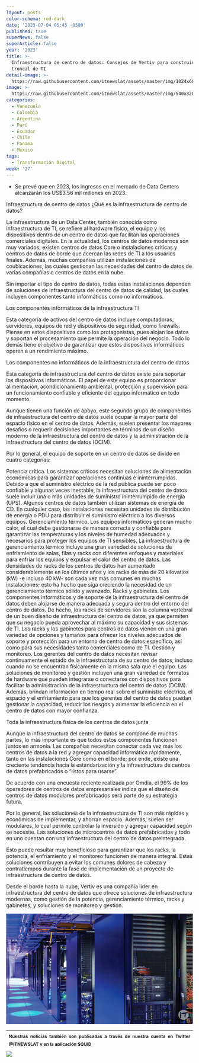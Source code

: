 ```yaml
---
layout: posts
color-schema: red-dark
date: '2023-07-04 05:45 -0500'
published: true
superNews: false
superArticle: false
year: '2023'
title: >-
  Infraestructura de centro de datos: Consejos de Vertiv para construir su red
  troncal de TI
detail-image: >-
  https://raw.githubusercontent.com/itnewslat/assets/master/img/1024x680/datacenter-on-g.jpg
image: >-
  https://raw.githubusercontent.com/itnewslat/assets/master/img/540x320/datacenter-on-p.jpg
categories:
  - Venezuela
  - Colombia
  - Argentina
  - Perú
  - Ecuador
  - Chile
  - Panama
  - Mexico
tags:
  - Transformación Digital
week: '27'
---
```

- Se prevé que en 2023, los ingresos en el mercado de Data Centers alcanzarán los US$3.56 mil millones en 2023.

Infraestructura de centro de datos ¿Qué es la infraestructura de centro de datos?

La infraestructura de un Data Center, también conocida como infraestructura de TI, se refiere al hardware físico, el equipo y los dispositivos dentro de un centro de datos que facilitan las operaciones comerciales digitales. En la actualidad, los centros de datos modernos son muy variados; existen centros de datos Core o instalaciones críticas y centros de datos de borde que acercan las redes de TI a los usuarios finales. Además, muchas compañías utilizan instalaciones de coubicaciones, las cuales gestionan las necesidades del centro de datos de varias compañías o centros de datos en la nube.

Sin importar el tipo de centro de datos, todas estas instalaciones dependen de soluciones de infraestructura del centro de datos de calidad, las cuales incluyen componentes tanto informáticos como no informáticos.

Los componentes informáticos de la infraestructura TI

Esta categoría de activos del centro de datos incluye computadoras, servidores, equipos de red y dispositivos de seguridad, como firewalls. Piense en estos dispositivos como los protagonistas, pues alojan los datos y soportan el procesamiento que permite la operación del negocio. Todo lo demás tiene el objetivo de garantizar que estos dispositivos informáticos operen a un rendimiento máximo.

Los componentes no informáticos de la infraestructura del centro de datos


Esta categoría de infraestructura del centro de datos existe para soportar los dispositivos informáticos. El papel de este equipo es proporcionar alimentación, acondicionamiento ambiental, protección y supervisión para un funcionamiento confiable y eficiente del equipo informático en todo momento.

Aunque tienen una función de apoyo, este segundo grupo de componentes de infraestructura del centro de datos suele ocupar la mayor parte del espacio físico en el centro de datos. Además, suelen presentar los mayores desafíos o requerir decisiones importantes en términos de un diseño moderno de la infraestructura del centro de datos y la administración de la infraestructura del centro de datos (DCIM).

Por lo general, el equipo de soporte en un centro de datos se divide en cuatro categorías:

Potencia crítica. Los sistemas críticos necesitan soluciones de alimentación económicas para garantizar operaciones continuas e ininterrumpidas. Debido a que el suministro eléctrico de la red pública puede ser poco confiable y algunas veces inestable, la infraestructura del centro de datos suele incluir una o más unidades de suministro ininterrumpido de energía (UPS). Algunos centros de datos también utilizan sistemas de energía de CD. En cualquier caso, las instalaciones necesitan unidades de distribución de energía o PDU para distribuir el suministro eléctrico a los diversos equipos.
Gerenciamiento térmico. Los equipos informáticos generan mucho calor, el cual debe gestionarse de manera correcta y confiable para garantizar las temperaturas y los niveles de humedad adecuados y necesarios para proteger los equipos de TI sensibles. La infraestructura de gerenciamiento térmico incluye una gran variedad de soluciones de enfriamiento de salas, filas y racks con diferentes enfoques y materiales para enfriar los equipos y expulsar el calor del centro de datos. Las densidades de racks de los centros de datos han aumentado considerablemente en los últimos años y los racks de más de 20 kilovatios (kW) -e incluso 40 kW- son cada vez más comunes en muchas instalaciones; esto ha hecho que siga creciendo la necesidad de un gerenciamiento térmico sólido y avanzado.
Racks y gabinetes. Los componentes informáticos y de soporte de la infraestructura del centro de datos deben alojarse de manera adecuada y segura dentro del entorno del centro de datos. De hecho, los racks de servidores son la columna vertebral de un buen diseño de infraestructura del centro de datos, ya que permiten que su negocio pueda aprovechar al máximo su capacidad y sus sistemas de TI. Los racks y los gabinetes para centros de datos vienen en una gran variedad de opciones y tamaños para ofrecer los niveles adecuados de soporte y protección para un entorno de centro de datos específico, así como para sus necesidades tanto comerciales como de TI.
Gestión y monitoreo. Los gerentes del centro de datos necesitan revisar continuamente el estado de la infraestructura de su centro de datos, incluso cuando no se encuentran físicamente en la misma sala que el equipo. Las soluciones de monitoreo y gestión incluyen una gran variedad de formatos de hardware que pueden integrarse o conectarse con dispositivos para facilitar la administración de la infraestructura del centro de datos (DCIM). Además, brindan información en tiempo real sobre el suministro eléctrico, el espacio y el enfriamiento para que los gerentes del centro de datos puedan gestionar la capacidad, reducir los riesgos y aumentar la eficiencia en el centro de datos con mayor confianza.
 
Toda la infraestructura física de los centros de datos junta

Aunque la infraestructura del centro de datos se compone de muchas partes, lo más importante es que todos estos componentes funcionen juntos en armonía. Las compañías necesitan conectar cada vez más los centros de datos a la red y agregar capacidad informática rápidamente, tanto en las instalaciones Core como en el borde; por ende, existe una creciente tendencia hacia la estandarización y la infraestructura de centros de datos prefabricados o “listos para usarse”.

De acuerdo con una encuesta reciente realizada por Omdia, el 99% de los operadores de centros de datos empresariales indica que el diseño de centros de datos modulares prefabricados será parte de su estrategia futura.

Por lo general, las soluciones de la infraestructura de TI son más rápidas y económicas de implementar, y ahorran espacio. Además, suelen ser modulares, lo cual permite controlar la inversión y agregar capacidad según se necesite. Las soluciones de microcentros de datos prefabricados y todo en uno cuentan con una infraestructura del centro de datos preintegrada.

Esto puede resultar muy beneficioso para garantizar que los racks, la potencia, el enfriamiento y el monitoreo funcionen de manera integral. Estas soluciones contribuyen a evitar los comunes dolores de cabeza y contratiempos durante la fase de implementación de un proyecto de infraestructura de centro de datos.

Desde el borde hasta la nube, Vertiv es una compañía líder en infraestructura del centro de datos que ofrece soluciones de infraestructura modernas, como gestión de la potencia, gerenciamiento térmico, racks y gabinetes, y soluciones de monitoreo y gestión.

![](https://raw.githubusercontent.com/itnewslat/assets/master/img/540x320/datacenter-on-p.jpg)

<table style="height: 42px;" width="569">
<tbody>
<tr>
<td style="text-align: justify;"><sub><strong>Nuestras noticias también son publicadas a través de nuestra cuenta en Twitter <a href="https://twitter.com/itnewslat?lang=es">@ITNEWSLAT</a> y en la aplicación <a href="https://squidapp.co/en/">SQUID</a></strong></sub></td>
</tr>
</tbody>
</table>
<img src="https://tracker.metricool.com/c3po.jpg?hash=56f88a41e39ab42c063cc51676587a04"/>